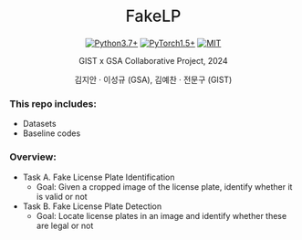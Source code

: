 <h1 align="center" style="font-weight: 500; line-height: 1.4;">
  FakeLP
</h1>

<p align="center">
  <a href="#"><img alt="Python3.7+" src="https://img.shields.io/badge/Python-3.7+-blue?logo=python&logoColor=white"></a>
  <a href="#"><img alt="PyTorch1.5+" src="https://img.shields.io/badge/PyTorch-1.5+-orange?logo=pytorch&logoColor=white"></a>
  <a href="#"><img alt="MIT" src="https://img.shields.io/badge/License-MIT-green?logo=MIT"></a>
</p>

<p align="center">
  GIST x GSA Collaborative Project, 2024
</p>

<p align="center">
  김지안 · 이성규 (GSA), 김예찬 · 전문구 (GIST)
</p>

### This repo includes:
- Datasets
- Baseline codes

### Overview:
- Task A. Fake License Plate Identification
  * Goal: Given a cropped image of the license plate, identify whether it is valid or not
- Task B. Fake License Plate Detection
  * Goal: Locate license plates in an image and identify whether these are legal or not
